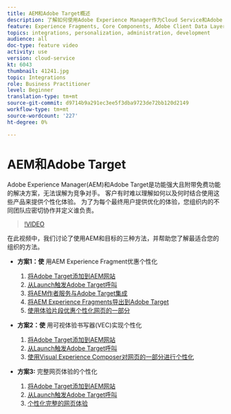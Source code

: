 ```yaml
---
title: AEM和Adobe Target概述
description: 了解如何使用Adobe Experience Manager作为Cloud Service和Adobe Target来创建和提供个性化体验。
feature: Experience Fragments, Core Components, Adobe Client Data Layer
topics: integrations, personalization, administration, development
audience: all
doc-type: feature video
activity: use
version: cloud-service
kt: 6043
thumbnail: 41241.jpg
topic: Integrations
role: Business Practitioner
level: Beginner
translation-type: tm+mt
source-git-commit: d9714b9a291ec3ee5f3dba9723de72bb120d2149
workflow-type: tm+mt
source-wordcount: '227'
ht-degree: 0%

---
```



# AEM和Adobe Target

Adobe Experience Manager(AEM)和Adobe Target是功能强大且附带免费功能的解决方案，无法误解为竞争对手。 客户有时难以理解如何以及何时结合使用这些产品来提供个性化体验。 为了为每个最终用户提供优化的体验，您组织内的不同团队应密切协作并定义谁负责。

>[!VIDEO](https://video.tv.adobe.com/v/41241?quality=12&learn=on)

在此视频中，我们讨论了使用AEM和目标的三种方法，并帮助您了解最适合您的组织的方法。

* __方案1：使__ 用AEM Experience Fragment优惠个性化

   1. [将Adobe Target添加到AEM网站](./add-target-launch-extension.md)
   1. [从Launch触发Adobe Target呼叫](./load-and-fire-target.md)
   1. [将AEM作者服务与Adobe Target集成](./setup-aem-target-cloud-service.md)
   1. [将AEM Experience Fragments导出到Adobe Target](./export-experience-fragment-target.md)
   1. [使用体验片段优惠个性化网页的一部分](./create-target-activity.md)

* __方案2：使__ 用可视体验书写器(VEC)实现个性化

   1. [将Adobe Target添加到AEM网站](./add-target-launch-extension.md)
   1. [从Launch触发Adobe Target呼叫](./load-and-fire-target.md)
   1. [使用Visual Experience Composer对网页的一部分进行个性化](./personalization-using-vec.md)

* __方案3:__ 完整网页体验的个性化

   1. [将Adobe Target添加到AEM网站](./add-target-launch-extension.md)
   1. [从Launch触发Adobe Target呼叫](./load-and-fire-target.md)
   1. [个性化完整的网页体验](./personalization-web-page.md)


